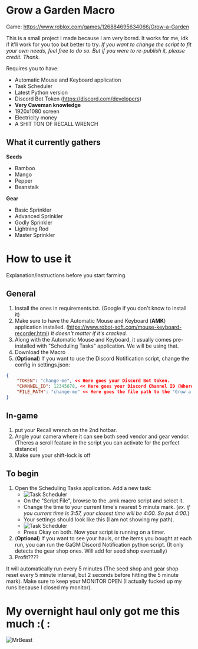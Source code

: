 # Grow a Garden Macro
Game: https://www.roblox.com/games/126884695634066/Grow-a-Garden

This is a small project I made because I am very bored. It works for me, idk if it'll work for you too but better to try.
_If you want to change the script to fit your own needs, feel free to do so. But if you were to re-publish it, please credit. Thank._

Requires you to have:
- Automatic Mouse and Keyboard application 
- Task Scheduler
- Latest Python version
- Discord Bot Token (https://discord.com/developers)
- **Very Caveman knowledge**
- 1920x1080 screen
- Electricity money
- A SHIT TON OF RECALL WRENCH

## What it currently gathers
**Seeds**
- Bamboo
- Mango
- Pepper
- Beanstalk

**Gear**
- Basic Sprinkler
- Advanced Sprinkler
- Godly Sprinkler
- Lightning Rod
- Master Sprinkler

# How to use it
Explanation/instructions before you start farming.

## General
1. Install the ones in requirements.txt. (Google if you don't know to install it)
2. Make sure to have the Automatic Mouse and Keyboard (**AMK**) application installed. (https://www.robot-soft.com/mouse-keyboard-recorder.html)
   _It doesn't matter if it's cracked._
3. Along with the Automatic Mouse and Keyboard, it usually comes pre-installed with "Scheduling Tasks" application. We will be using that.
4. Download the Macro
5. (**Optional**) If you want to use the Discord Notification script, change the config in settings.json:
```json
{ 
    "TOKEN": "change-me", << Here goes your Discord Bot token.
    "CHANNEL_ID": 12345678, << Here goes your Discord Channel ID (Where you want to see the items you bought)
    "FILE_PATH": "change-me" << Here goes the file path to the "Grow a Garden Farm Stats.txt"
}
``` 

## In-game
1. put your Recall wrench on the 2nd hotbar.
2. Angle your camera where it can see both seed vendor and gear vendor. (Theres a scroll feature in the script you can activate for the perfect distance)
3. Make sure your shift-lock is off

## To begin
1. Open the Scheduling Tasks application. Add a new task:
   - ![Task Scheduler](https://i.imgur.com/aVZFppW.png)
   - On the "Script File", browse to the .amk macro script and select it.
   - Change the time to your current time's nearest 5 minute mark.
     (_ex. if you current time is 3:57, your closest time will be 4:00. So put 4:00._)
   - Your settings should look like this (I am not showing my path).
   - ![Task Scheduler](https://i.imgur.com/XwlhKyw.png)
   - Press Okay on both. Now your script is running on a timer.
2. (**Optional**) If you want to see your hauls, or the items you bought at each run, you can run the GaGM Discord Notification python script. (It only detects the gear shop ones. Will add for seed shop eventually)
3. Profit????

It will automatically run every 5 minutes (The seed shop and gear shop reset every 5 minute interval, but 2 seconds before hitting the 5 minute mark). Make sure to keep your MONITOR OPEN (I actually fucked up my runs because I closed my monitor).

# My overnight haul only got me this much :( :
![MrBeast](https://i.imgur.com/rGUaxiL.png)



